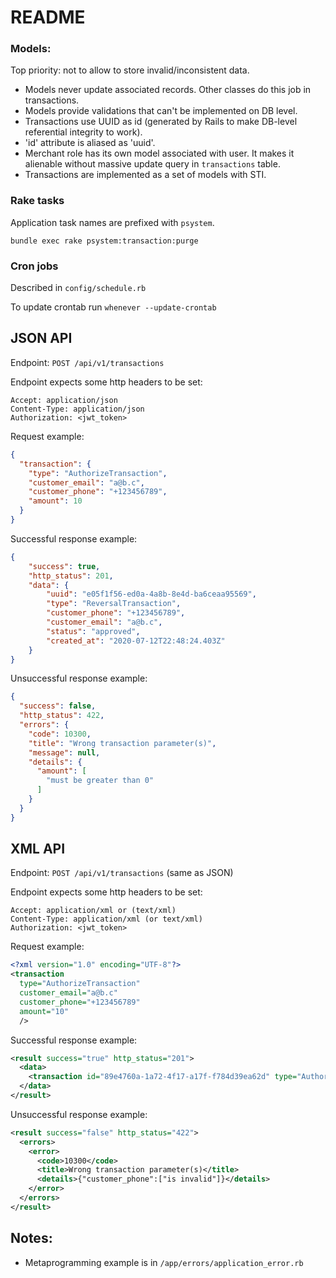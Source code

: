# README

### Models:

Top priority: not to allow to store invalid/inconsistent data.

- Models never update associated records. Other classes do this job in transactions.
- Models provide validations that can't be implemented on DB level.
- Transactions use UUID as id (generated by Rails to make DB-level referential integrity to work).
- 'id' attribute is aliased as 'uuid'.
- Merchant role has its own model associated with user. It makes it alienable without massive update query in `transactions` table.
- Transactions are implemented as a set of models with STI.

### Rake tasks

Application task names are prefixed with `psystem`.

`bundle exec rake psystem:transaction:purge`

### Cron jobs

Described in `config/schedule.rb`

To update crontab run `whenever --update-crontab`

## JSON API

Endpoint: `POST /api/v1/transactions`

Endpoint expects some http headers to be set:

```
Accept: application/json
Content-Type: application/json
Authorization: <jwt_token>
```

Request example:

```json
{
  "transaction": {
    "type": "AuthorizeTransaction",
    "customer_email": "a@b.c",
    "customer_phone": "+123456789",
    "amount": 10
  }
}
```

Successful response example:

```json
{
    "success": true,
    "http_status": 201,
    "data": {
        "uuid": "e05f1f56-ed0a-4a8b-8e4d-ba6ceaa95569",
        "type": "ReversalTransaction",
        "customer_phone": "+123456789",
        "customer_email": "a@b.c",
        "status": "approved",
        "created_at": "2020-07-12T22:48:24.403Z"
    }
}
```

Unsuccessful response example:

```json
{
  "success": false,
  "http_status": 422,
  "errors": {
    "code": 10300,
    "title": "Wrong transaction parameter(s)",
    "message": null,
    "details": {
      "amount": [
        "must be greater than 0"
      ]
    }
  }
}
```

## XML API

Endpoint: `POST /api/v1/transactions` (same as JSON)

Endpoint expects some http headers to be set:

```
Accept: application/xml or (text/xml)
Content-Type: application/xml (or text/xml)
Authorization: <jwt_token>
```

Request example:

```xml
<?xml version="1.0" encoding="UTF-8"?>
<transaction
  type="AuthorizeTransaction"
  customer_email="a@b.c"
  customer_phone="+123456789"
  amount="10"
  />
```

Successful response example:

```xml
<result success="true" http_status="201">
  <data>
    <transaction id="89e4760a-1a72-4f17-a17f-f784d39ea62d" type="AuthorizeTransaction" amount="10" customer_email="a@b.c" customer_phone="+123456789"></transaction>
  </data>
</result>
```

Unsuccessful response example:

```xml
<result success="false" http_status="422">
  <errors>
    <error>
      <code>10300</code>
      <title>Wrong transaction parameter(s)</title>
      <details>{"customer_phone":["is invalid"]}</details>
    </error>
  </errors>
</result>
```

## Notes:

- Metaprogramming example is in `/app/errors/application_error.rb`

